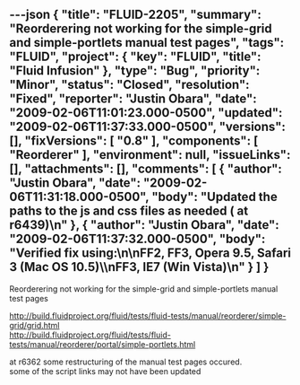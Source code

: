 ---json
{
  "title": "FLUID-2205",
  "summary": "Reorderering not working for the simple-grid and simple-portlets manual test pages",
  "tags": "FLUID",
  "project": {
    "key": "FLUID",
    "title": "Fluid Infusion"
  },
  "type": "Bug",
  "priority": "Minor",
  "status": "Closed",
  "resolution": "Fixed",
  "reporter": "Justin Obara",
  "date": "2009-02-06T11:01:23.000-0500",
  "updated": "2009-02-06T11:37:33.000-0500",
  "versions": [],
  "fixVersions": [
    "0.8"
  ],
  "components": [
    "Reorderer"
  ],
  "environment": null,
  "issueLinks": [],
  "attachments": [],
  "comments": [
    {
      "author": "Justin Obara",
      "date": "2009-02-06T11:31:18.000-0500",
      "body": "Updated the paths to the js and css files as needed ( at r6439)\n"
    },
    {
      "author": "Justin Obara",
      "date": "2009-02-06T11:37:32.000-0500",
      "body": "Verified fix using:\n\nFF2, FF3, Opera 9.5, Safari 3 (Mac OS 10.5)\\\nFF3, IE7 (Win Vista)\n"
    }
  ]
}
---
Reorderering not working for the simple-grid and simple-portlets manual test pages

<http://build.fluidproject.org/fluid/tests/fluid-tests/manual/reorderer/simple-grid/grid.html>\
<http://build.fluidproject.org/fluid/tests/fluid-tests/manual/reorderer/portal/simple-portlets.html>

at r6362 some restructuring of the manual test pages occured. \
some of the script links may not have been updated

        